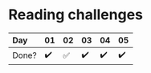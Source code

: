 # Reading challenges

Day           | 01                 | 02                  |  03               |  04               |  05              |
:------------ | :-------------     | :-------------------| :-----------------| :-----------------| :-----------------|
Done?         | :heavy_check_mark: |  :white_check_mark: | :heavy_check_mark:| :heavy_check_mark:| :heavy_check_mark:|

